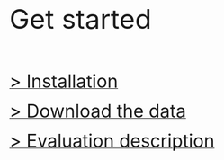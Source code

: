 <br> 

<font size="10"> Get started</font>

<br> 

<br> 
 
[<font size="6"> > Installation</font>](getstarted_install.md)
  
[<font size="6"> > Download the data</font>](getstarted_data.md) 
 
[<font size="6"> > Evaluation description</font>](getstarted_eval.md) 
 